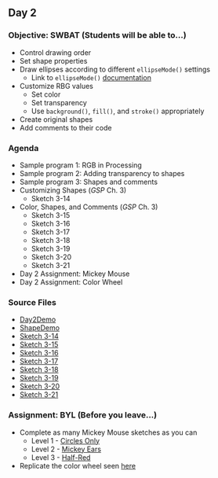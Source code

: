 ## Day 2

### Objective: SWBAT (Students will be able to...)
- Control drawing order
- Set shape properties
- Draw ellipses according to different `ellipseMode()` settings
    - Link to `ellipseMode()` [documentation](https://processing.org/reference/ellipseMode_.html)
- Customize RBG values
    - Set color
    - Set transparency
    - Use `background()`, `fill()`, and `stroke()` appropriately
- Create original shapes
- Add comments to their code

### Agenda
- Sample program 1: RGB in Processing
- Sample program 2: Adding transparency to shapes
- Sample program 3: Shapes and comments
- Customizing Shapes (_GSP_ Ch. 3)
    - Sketch 3-14
- Color, Shapes, and Comments (_GSP_ Ch. 3)
    - Sketch 3-15
    - Sketch 3-16
    - Sketch 3-17
    - Sketch 3-18
    - Sketch 3-19
    - Sketch 3-20
    - Sketch 3-21
- Day 2 Assignment: Mickey Mouse
- Day 2 Assignment: Color Wheel

### Source Files
- [Day2Demo](Day2Demo.pde)
- [ShapeDemo](/source-code/ShapeDemo.pde)
- [Sketch 3-14](/source-code/Ex_03_14.pde)
- [Sketch 3-15](/source-code/Ex_03_15.pde)
- [Sketch 3-16](/source-code/Ex_03_16.pde)
- [Sketch 3-17](/source-code/Ex_03_17.pde)
- [Sketch 3-18](/source-code/Ex_03_18.pde)
- [Sketch 3-19](/source-code/Ex_03_19.pde)
- [Sketch 3-20](/source-code/Ex_03_20.pde)
- [Sketch 3-21](/source-code/Ex_03_21.pde)

### Assignment: BYL (Before you leave...)
- Complete as many Mickey Mouse sketches as you can
    - Level 1 - [Circles Only](/images/mickey.png)
    - Level 2 - [Mickey Ears](/images/mickey_ears.jpg)
    - Level 3 - [Half-Red](/images/mickey_red.jpg)
- Replicate the color wheel seen [here](/images/color_wheel.jpg)
